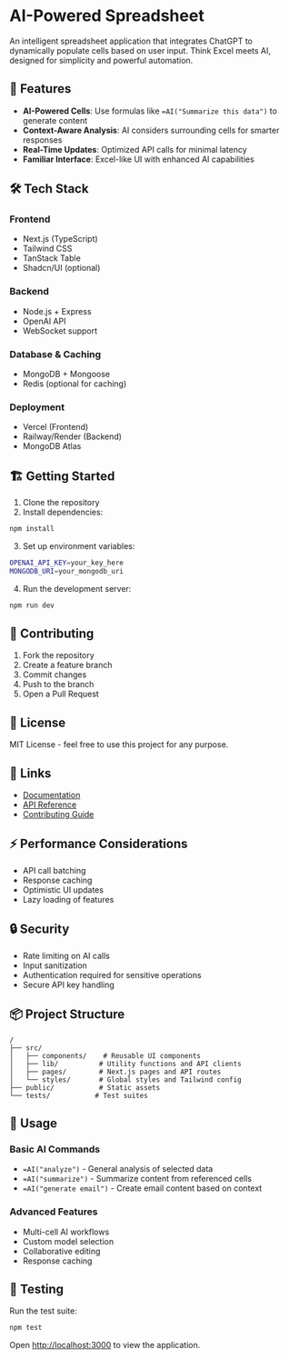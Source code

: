 # AI-Powered Spreadsheet

An intelligent spreadsheet application that integrates ChatGPT to dynamically populate cells based on user input. Think Excel meets AI, designed for simplicity and powerful automation.

## 🚀 Features

- **AI-Powered Cells**: Use formulas like `=AI("Summarize this data")` to generate content
- **Context-Aware Analysis**: AI considers surrounding cells for smarter responses
- **Real-Time Updates**: Optimized API calls for minimal latency
- **Familiar Interface**: Excel-like UI with enhanced AI capabilities

## 🛠️ Tech Stack

### Frontend
- Next.js (TypeScript)
- Tailwind CSS
- TanStack Table
- Shadcn/UI (optional)

### Backend
- Node.js + Express
- OpenAI API
- WebSocket support

### Database & Caching
- MongoDB + Mongoose
- Redis (optional for caching)

### Deployment
- Vercel (Frontend)
- Railway/Render (Backend)
- MongoDB Atlas

## 🏗️ Getting Started

1. Clone the repository
2. Install dependencies:
```bash
npm install
```

3. Set up environment variables:
```bash
OPENAI_API_KEY=your_key_here
MONGODB_URI=your_mongodb_uri
```

4. Run the development server:
```bash
npm run dev
```

## 🤝 Contributing

1. Fork the repository
2. Create a feature branch
3. Commit changes
4. Push to the branch
5. Open a Pull Request

## 📄 License

MIT License - feel free to use this project for any purpose.

## 🔗 Links

- [Documentation](https://docs.example.com)
- [API Reference](https://api.example.com)
- [Contributing Guide](CONTRIBUTING.md)

## ⚡ Performance Considerations

- API call batching
- Response caching
- Optimistic UI updates
- Lazy loading of features

## 🔒 Security

- Rate limiting on AI calls
- Input sanitization
- Authentication required for sensitive operations
- Secure API key handling

## 📦 Project Structure

```
/
├── src/
│   ├── components/    # Reusable UI components
│   ├── lib/          # Utility functions and API clients
│   ├── pages/        # Next.js pages and API routes
│   └── styles/       # Global styles and Tailwind config
├── public/           # Static assets
└── tests/           # Test suites
```

## 📝 Usage

### Basic AI Commands
- `=AI("analyze")` - General analysis of selected data
- `=AI("summarize")` - Summarize content from referenced cells
- `=AI("generate email")` - Create email content based on context

### Advanced Features
- Multi-cell AI workflows
- Custom model selection
- Collaborative editing
- Response caching

## 🧪 Testing

Run the test suite:

```bash
npm test
```

Open [http://localhost:3000](http://localhost:3000) to view the application.

